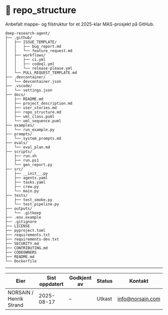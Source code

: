 # 📁 repo_structure

Anbefalt mappe- og filstruktur for et 2025-klar MAS-prosjekt på GitHub.

```
deep-research-agent/
├── .github/
│   ├── ISSUE_TEMPLATE/
│   │   ├── bug_report.md
│   │   └── feature_request.md
│   ├── workflows/
│   │   ├── ci.yml
│   │   ├── codeql.yml
│   │   └── release-please.yml
│   └── PULL_REQUEST_TEMPLATE.md
├── .devcontainer/
│   └── devcontainer.json
├── .vscode/
│   └── settings.json
├── docs/
│   ├── README.md
│   ├── project_description.md
│   ├── user_stories.md
│   ├── repo_structure.md
│   ├── uml_class.puml
│   └── uml_sequence.puml
├── examples/
│   └── run_example.py
├── prompts/
│   └── system_prompts.md
├── evals/
│   └── eval_plan.md
├── scripts/
│   ├── run.sh
│   ├── run.ps1
│   └── gen_report.py
├── src/
│   ├── __init__.py
│   ├── agents.yaml
│   ├── tasks.yaml
│   ├── crew.py
│   └── main.py
├── tests/
│   ├── test_smoke.py
│   └── test_pipeline.py
├── outputs/
│   └── .gitkeep
├── .env.example
├── .gitignore
├── LICENSE
├── pyproject.toml
├── requirements.txt
├── requirements-dev.txt
├── SECURITY.md
├── CONTRIBUTING.md
├── CODEOWNERS
├── README.md
└── Dockerfile
```


---

| Eier | Sist oppdatert | Godkjent av | Status | Kontakt |
|---|---|---|---|---|
| NORSAIN / Henrik Strand | 2025-08-17 | – | Utkast | info@norsain.com |

